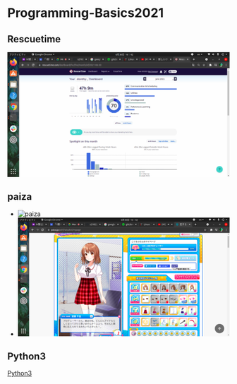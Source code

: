 # Programming-Basics2021

## Rescuetime

![RescueTime](./image/RescueTime.png)

## paiza

- ![paiza](https://user-images.githubusercontent.com/84004669/123922969-83eb0600-d9c3-11eb-8160-4e4d8c081867.png)
- ![恋するハッカソン](./image/hakkason.png)

## Python3

[Python3](https://github.com/s21022/lesson.git)
